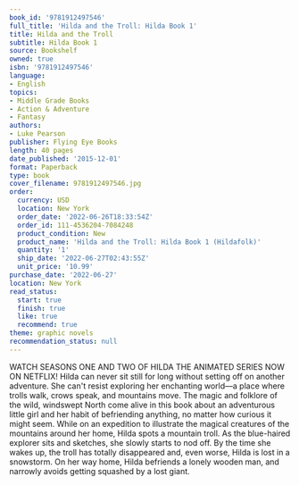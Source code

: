 ```yaml
---
book_id: '9781912497546'
full_title: 'Hilda and the Troll: Hilda Book 1'
title: Hilda and the Troll
subtitle: Hilda Book 1
source: Bookshelf
owned: true
isbn: '9781912497546'
language:
- English
topics:
- Middle Grade Books
- Action & Adventure
- Fantasy
authors:
- Luke Pearson
publisher: Flying Eye Books
length: 40 pages
date_published: '2015-12-01'
format: Paperback
type: book
cover_filename: 9781912497546.jpg
order:
  currency: USD
  location: New York
  order_date: '2022-06-26T18:33:54Z'
  order_id: 111-4536204-7084248
  product_condition: New
  product_name: 'Hilda and the Troll: Hilda Book 1 (Hildafolk)'
  quantity: '1'
  ship_date: '2022-06-27T02:43:55Z'
  unit_price: '10.99'
purchase_date: '2022-06-27'
location: New York
read_status:
  start: true
  finish: true
  like: true
  recommend: true
theme: graphic novels
recommendation_status: null
---
```

WATCH SEASONS ONE AND TWO OF HILDA THE ANIMATED SERIES NOW ON NETFLIX!
Hilda can never sit still for long without setting off on another adventure. She can't resist exploring her enchanting world—a place where trolls walk, crows speak, and mountains move. The magic and folklore of the wild, windswept North come alive in this book about an adventurous little girl and her habit of befriending anything, no matter how curious it might seem.
While on an expedition to illustrate the magical creatures of the mountains around her home, Hilda spots a mountain troll. As the blue-haired explorer sits and sketches, she slowly starts to nod off. By the time she wakes up, the troll has totally disappeared and, even worse, Hilda is lost in a snowstorm. On her way home, Hilda befriends a lonely wooden man, and narrowly avoids getting squashed by a lost giant.
